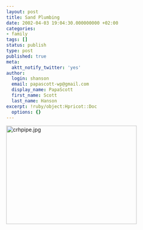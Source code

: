 ```yaml
---
layout: post
title: Sand Plumbing
date: 2002-04-03 19:04:30.000000000 +02:00
categories:
- family
tags: []
status: publish
type: post
published: true
meta:
  aktt_notify_twitter: 'yes'
author:
  login: shanson
  email: papascott-wp@gmail.com
  display_name: PapaScott
  first_name: Scott
  last_name: Hanson
excerpt: !ruby/object:Hpricot::Doc
  options: {}
---
```

<p><img alt="crhpipe.jpg" src="http://www.papascott.de/wordpress/wp-content/uploads/2002/04/crhpipe.jpg" width="350" height="263" border="0" /></p>
